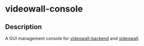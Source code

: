 # videowall-console

## Description
A GUI management console for [videowall-backend](https://github.com/jonlinnell/videowall-backend) and [videowall](https://github.com/jonlinnell/videowall).
